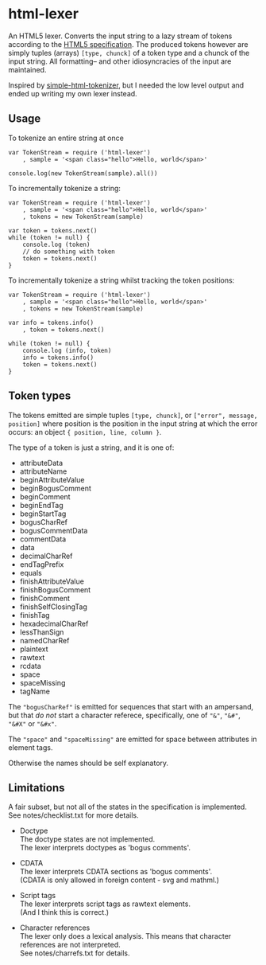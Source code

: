 html-lexer
===========

An HTML5 lexer. Converts the input string to a lazy stream of tokens according
to the [HTML5 specification][1]. The produced tokens however are simply
tuples (arrays) `[type, chunck]` of a token type and a chunck of the input
string. All formatting– and other idiosyncracies of the input are maintained. 

Inspired by [simple-html-tokenizer][2], but I needed the low level output and
ended up writing my own lexer instead. 


Usage
-----

To tokenize an entire string at once

	var TokenStream = require ('html-lexer')
		, sample = '<span class="hello">Hello, world</span>'
	
	console.log(new TokenStream(sample).all())


To incrementally tokenize a string:

	var TokenStream = require ('html-lexer')
		, sample = '<span class="hello">Hello, world</span>'
		, tokens = new TokenStream(sample)
		
	var token = tokens.next()
	while (token != null) {
		console.log (token)
		// do something with token
		token = tokens.next()
	}


To incrementally tokenize a string whilst tracking the token positions:

	var TokenStream = require ('html-lexer')
		, sample = '<span class="hello">Hello, world</span>'
		, tokens = new TokenStream(sample)
		
	var info = tokens.info()
		, token = tokens.next()
		
	while (token != null) {
		console.log (info, token)
		info = tokens.info()
		token = tokens.next()
	}


Token types
-----------

The tokens emitted are simple tuples `[type, chunck]`, or
`["error", message, position]` where position is the position in the input
string at which the error occurs: an object `{ position, line, column }`. 

The type of a token is just a string, and it is one of:

- attributeData
- attributeName
- beginAttributeValue
- beginBogusComment
- beginComment
- beginEndTag
- beginStartTag
- bogusCharRef
- bogusCommentData
- commentData
- data
- decimalCharRef
- endTagPrefix
- equals
- finishAttributeValue
- finishBogusComment
- finishComment
- finishSelfClosingTag
- finishTag
- hexadecimalCharRef
- lessThanSign
- namedCharRef
- plaintext
- rawtext
- rcdata
- space
- spaceMissing
- tagName

The `"bogusCharRef"` is emitted for sequences that start with an ampersand,
but that *do not* start a character referece, specifically, one of `"&"`,
`"&#"`, `"&#X"` or `"&#x"`. 

The `"space"` and `"spaceMissing"` are emitted for space between attributes in
element tags. 

Otherwise the names should be self explanatory.


Limitations
-----------

A fair subset, but not all of the states in the specification is
implemented. See notes/checklist.txt for more details. 

* Doctype  
	The doctype states are not implemented.  
	The lexer interprets doctypes as 'bogus comments'. 

* CDATA  
	The lexer interprets CDATA sections as 'bogus comments'.  
	(CDATA is only allowed in foreign content - svg and mathml.)

* Script tags  
	The lexer interprets script tags as rawtext elements.  
	(And I think this is correct.)

* Character references  
	The lexer only does a lexical analysis. This means that
	character references are not interpreted.  
	See notes/charrefs.txt for details. 


[1]: https://html.spec.whatwg.org/multipage/syntax.html#tokenization
[2]: https://github.com/tildeio/simple-html-tokenizer
